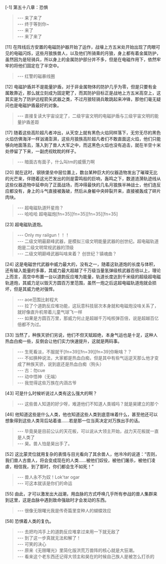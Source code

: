 
[-1] 第五十八章：恐惧
>--- 来了来了<br>
>--- 终于等到你~<br>
>--- 来了<br>
>--- 来了来了<br>

[11] 在阵线后方安置的电磁防护器开始了运作，战壕上方五米处开始出现了肉眼可见的电磁闪烁，这些月狼族兽人，以及他们所骑乘的月狼，身上都有着金属防护，虽然因为是轻骑兵，所以身上的金属防护部分并不多，但是在电磁作用下，依然牢牢的将他们固定在了半空中。
>--- 红警的磁暴线圈<br>

[12] 电磁护盾并不是能量护盾，对于非金属物体的防护几乎为零，但是只要有金属敢靠近，那么就立刻成为固定靶了，而其防护目标正是战地上方五米高空上，这其实是为了防护远程箭矢武器之类，不过月狼轻骑兵敢跳起来冲锋，那他们毫无疑问也是电磁护盾最好的对象。
>--- 直接复读大宇宙设定了，二级宇宙文明的电磁护盾与三级宇宙文明的能量护盾差距<br>

[17] 随着这些高阶超凡者冲出，从天空上就有黑色火焰同样落下，无穷无尽的黑色火焰仿佛海洋一样汹涌澎湃，这些月狼族高阶超凡者们不敢直面这火焰，他们只能够向地面落去，落入到了兽人大军之中，而这黑色火焰也没有追击，就在半空十米处停留了下来，一副虎视眈眈的样子。
>--- 暗面古有面子，什么叫tm的威慑力啊<br>

[20] 就在这时，钢铁堡垒中层位置上，数台某种巨大的仪器造物发出了璀璨无比的光芒来，伴随着这光芒发出的则是雷鸣般的巨响，轰鸣之下，数道涟漪轨迹线从这些仪器造物中延申向了正面战场，而冲得最快的几名月狼族半神战士，他们连反应都没有，身上的斗气直接被轰破，然后从身躯中央碎裂开来，直接被轰成了碎片肉块。
>--- 超电磁轨道歼星炮？<br>
>--- 哈哈哈 超电磁炮[fn=35][fn=35][fn=35][fn=35]<br>

[23] 超电磁轨道炮。
>--- Only my railgun！！！<br>
>--- 二级文明最巅峰武器，是模拟三级文明能量武器的创世纪。超电磁轨道炮是二级文明常规武器的顶级<br>
>--- 二级文明巅峰武器叫啥来着？
创世纪？镇魂曲？<br>

[24] 这是电磁世代武器中威力最大的，没有之一，随着这轨道炮的长度与体积，还有输入能量的多寡，其威力最大超越了千万级当量氢弹级核武器百倍以上，理论上而言，高空中布置一台以道韵反应堆为能量，轨道长度达到千米级的超级超电磁轨道炮，其威力足以毁灭方圆百万里范围，虽然一炮之后这超电磁轨道炮就会损坏，但是其威力绝对强悍。
>--- aoe范围比射程大<br>
>--- 拉了个道韵反应堆功能，这玩意科技层次本身就和电磁炮没啥关系了，就好像直升机带着儿童气球飞一样<br>
>--- 如果是方圆百万里，那威力何止是超越千万吨核弹百倍，说是超越百亿倍都不为过。<br>

[33] 当然了，种族天骄们另说，他们不但天赋超绝，本身气运也是十足，这种人热血白痴一些，反倒会让他们实力快速提升，这就是两码事。
>--- 生死看淡，不服就干[fn=39][fn=39][fn=39]你瞅啥？？<br>
>--- 不如换种说法，大家都是热血白痴，但是其中有些气运逆天那么他才变成了种族天骄，说到底还是热血白痴（狗头）<br>
>--- 古：勿cue<br>
>--- 动中悟神（无端）<br>
>--- 我觉得这些万族在内涵古爷<br>

[43] 可是什么时候听说过人类有这么强大的啊？
>--- 这些兽人知道的好少呀，难道他们不知道人类城吗？就是昊建立的那个<br>

[46] 他知道这些是什么人类，他也知道这些人类到底意味着什么，甚至他还可以想象得到这些人类背后站着谁……若是那一位当真决定对万族出手的话。
>--- 毕竟昊是目前公认的天花板，可以说从大领主开始，战力天花板就一直是人类了<br>
>--- 昊。兽人怕是昊出手了。<br>

[52] 这比蒙灵位就用复杂的表情与目光看向了其余兽人，他冷冷的说道：“否则，我们兽人古兽人，将会变成现在的人类……被他们奴役，被他们屠杀，被他们凌虐，相信我，到了那时，你们都会生不如死！”
>--- 兽人永不为奴！Lok'tar ogar<br>
>--- 可这本就该是你们的命运<br>

[55] 由此，才可以激发出大战潮，用血脉的方式呼唤几乎所有参战的兽人集群来到这里，这是血脉中遇到致命强敌时才会发动的东西。
>--- 很像无限曙光我是传奇篇里变种人的蝴蝶效应<br>

[58] 恐惧着人类的复仇。
>--- 去把均鸿手上的道韵反应堆拿过来用一下就无敌了<br>
>--- 到了这一步真就无法和解了！<br>
>--- 可笑的决心<br>
>--- 原来《无限曙光》里简化版洪荒万兽阵的核心就是大狂潮。<br>
>--- 看来这个老东西还记得大领主和昊在的时候自己族人是被怎么打杀的<br>

